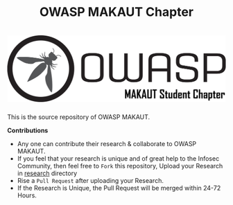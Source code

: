 <h1 align="center">OWASP MAKAUT Chapter</h1>

<h5 align="center">
  <br>
  <a href="https://github.com/ritamghoshritam/www-chapter-maulana-abul-kalam-azad-university-of-technology"><img src="assets/images/owasp_makaut_logo.png" alt="OWASP MAKAUT"></a>
</h5>

This is the source repository of OWASP MAKAUT. 

**Contributions**

- Any one can contribute their research & collaborate to OWASP MAKAUT.
- If you feel that your research is unique and of great help to the Infosec Community, then feel free to `Fork` this repository, Upload your Research in [research](research) directory
- Rise a `Pull Request` after uploading your Research.
- If the Research is Unique, the Pull Request will be merged within 24-72 Hours.
